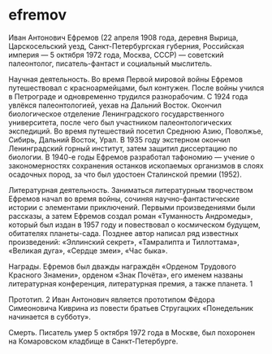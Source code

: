 # efremov

Иван Антонович Ефремов (22 апреля 1908 года, деревня Вырица, Царскосельский уезд, Санкт-Петербургская губерния, Российская империя — 5 октября 1972 года, Москва, СССР) — советский палеонтолог, писатель-фантаст и социальный мыслитель. 

Научная деятельность. Во время Первой мировой войны Ефремов путешествовал с красноармейцами, был контужен. После войны учился в Петрограде и одновременно трудился разнорабочим. С 1924 года увлёкся палеонтологией, уехав на Дальний Восток. Окончил биологическое отделение Ленинградского государственного университета, после чего был участником палеонтологических экспедиций. Во время путешествий посетил Среднюю Азию, Поволжье, Сибирь, Дальний Восток, Урал. В 1935 году экстерном окончил Ленинградский горный институт, затем защитил диссертацию по биологии. В 1940-е годы Ефремов разработал тафономию — учение о закономерностях сохранения останков ископаемых организмов в слоях осадочных пород, за что был удостоен Сталинской премии (1952). 

Литературная деятельность. Заниматься литературным творчеством Ефремов начал во время войны, сочиняя научно-фантастические истории с элементами приключений. Первыми произведениями были рассказы, а затем Ефремов создал роман «Туманность Андромеды», который был издан в 1957 году и повествовал о космическом будущем, обитателях планеты-сада. Позднее автор написал ряд известных произведений: «Эллинский секрет», «Тамралипта и Тиллоттама», «Великая дуга», «Сердце змеи», «Час быка». 

Награды. Ефремов был дважды награждён «Орденом Трудового Красного Знамени», орденом «Знак Почёта», его именем названы литературная конференция, литературная премия, а также планета. 1

Прототип. 2 Иван Антонович является прототипом Фёдора Симеоновича Киврина из повести братьев Стругацких «Понедельник начинается в субботу». 

Смерть. Писатель умер 5 октября 1972 года в Москве, был похоронен на Комаровском кладбище в Санкт-Петербурге. 
